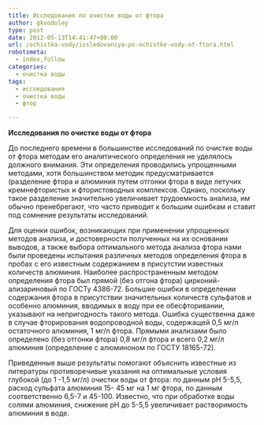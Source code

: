 ```yaml
---
title: Исследования по очистке воды от фтора
author: gkvodoley
type: post
date: 2012-05-13T14:41:47+00:00
url: /ochistka-vody/issledovaniya-po-ochistke-vody-ot-ftora.html
robotsmeta:
  - index,follow
categories:
  - очистка воды
tags:
  - исследования
  - очистка воды
  - фтор

---
```

 **Исследования по очистке воды от фтора** 
  
До последнего времени в большинстве исследований по очистке воды от фтора методам его аналитического определения не уделялось должного внимания. Эти определения проводились упрощенными методами, хотя большинством методик предусматривается (разделение фтора и алюминия путем отгонки фтора в виде летучих кремнефтористых и фтористоводных комплексов. Однако, поскольку такое разделение значительно увеличивает трудоемкость анализа, им обычно пренебрегают, что часто приводит к большим ошибкам и ставит под сомнение результаты исследований.
  
Для оценки ошибок, возникающих при применении упрощенных методов анализа, и достоверности полученных на их основании выводов, а также выбора оптимального метода анализа фтора нами были проведены испытания различных методов определения фтора в пробах с его известным содержанием в присутстии известных количеств алюминия. Наиболее распространенным методом определения фтора был прямой (без отгона фтора) цирконий-ализариновый по ГОСТу 4386-72. Большие ошибки в определении содержания фтора в присутствии значительных количеств сульфатов и особенно алюминия, вводимых в воду при ее обесфторивании, указывают на непригодность такого метода. Ошибка существенна даже в случае фторирования водопроводной воды, содержащей 0,5 мг/л остаточного алюминия, 1 мг/л фтора. Прямыми анализами было определено (без отгонки фтора) 0,8 мг/л фтора и всего 0,2 мг/л алюминия (определение с алюминоном по ГОСТУ 18165-72).
  
Приведенные выше результаты помогают объяснить известные из литературы противоречивые указания на оптимальные условия глубокой (до 1 -1,5 мг/л) очистки воды от фтора: по данным рН 5-5,5, расход сульфата алюминия 15- 45 мг на 1 мг фтора, по данным соответственно 6,5-7 и 45-100. Известно, что при обработке воды солями алюминия, снижение рН до 5-5,5 увеличивает растворимость алюминия в воде.